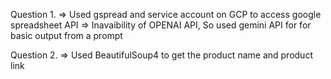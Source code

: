 Question 1. 
=> Used gspread and service account on GCP to access google spreadsheet API
=> Inavaibility of OPENAI API, So used gemini API for for basic output from a prompt

Question 2.
=> Used BeautifulSoup4 to get the product name and product link
